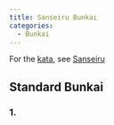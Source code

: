 ```yaml
---
title: Sanseiru Bunkai
categories:
  - Bunkai
---
```


For the [kata](/kata), see [Sanseiru](/kata/sanseiru)

## Standard Bunkai

### 1.
